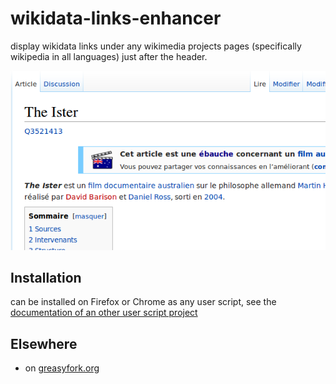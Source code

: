 wikidata-links-enhancer
=======================

display wikidata links under any wikimedia projects pages (specifically wikipedia in all languages) just after the header.

![](screenshot.png)

Installation
------------
can be installed on Firefox or Chrome as any user script, see the [documentation of an other user script project](https://github.com/GuGuss/ARTE-7-Downloader/blob/master/README.md)


Elsewhere
------------
* on [greasyfork.org](https://greasyfork.org/fr/scripts/6471-wikidata-links-enhancer)
